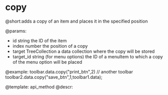 copy
=============

@short:adds a copy of an item and places it in the specified position


@params:
- id 			string				the ID of the item
- index 		number		  		the position of a copy
- target		TreeCollection	   	a data collection where the copy will be stored
- target_id		string				 (for menu options) the ID of a menuItem to which a copy of the menu option will be placed





@example:
toolbar.data.copy("print_btn",2)
// another toolbar
toolbar2.data.copy("save_btn",1,toolbar1.data);

@template: api_method
@descr:
